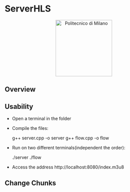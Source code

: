 # ServerHLS

<p align="center">
    <img src="https://i.imgur.com/mPb3Qbd.gif" width="180" alt="Politecnico di Milano"/>
</p>

## Overview

## Usability

* Open a terminal in the folder
* Compile the files:

  g++ server.cpp -o server
  g++ flow.cpp -o flow
  
* Run on two different terminals(independent the order):

  ./server
  ./flow
  
* Access the address http://localhost:8080/index.m3u8

## Change Chunks

